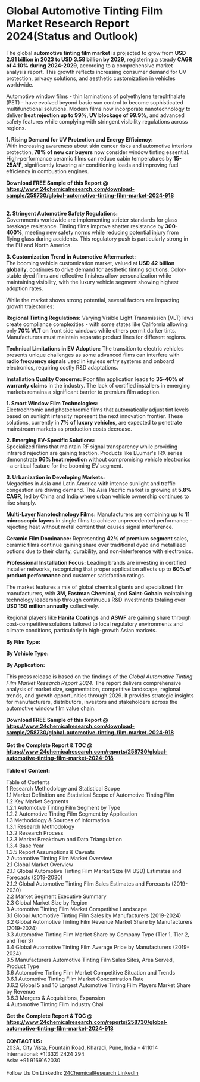 <h1>Global Automotive Tinting Film Market Research Report 2024(Status and Outlook)</h1><p>The global <strong>automotive tinting film market</strong> is projected to grow from <strong>USD 2.81 billion in 2023 to USD 3.58 billion by 2029</strong>, registering a steady <strong>CAGR of 4.10% during 2024-2029</strong>, according to a comprehensive market analysis report. This growth reflects increasing consumer demand for UV protection, privacy solutions, and aesthetic customization in vehicles worldwide.</p><p>Automotive window films - thin laminations of polyethylene terephthalate (PET) - have evolved beyond basic sun control to become sophisticated multifunctional solutions. Modern films now incorporate nanotechnology to deliver <strong>heat rejection up to 99%, UV blockage of 99.9%</strong>, and advanced safety features while complying with stringent visibility regulations across regions.</p><p><strong>1. Rising Demand for UV Protection and Energy Efficiency:</strong><br>
With increasing awareness about skin cancer risks and automotive interiors protection, <strong>78% of new car buyers</strong> now consider window tinting essential. High-performance ceramic films can reduce cabin temperatures by <strong>15-25Â°F</strong>, significantly lowering air conditioning loads and improving fuel efficiency in combustion engines.</p><div><b>Download FREE Sample of this Report @ 
            <a href="https://www.24chemicalresearch.com/download-sample/258730/global-automotive-tinting-film-market-2024-918">
            https://www.24chemicalresearch.com/download-sample/258730/global-automotive-tinting-film-market-2024-918</a></b></div><br><p><strong>2. Stringent Automotive Safety Regulations:</strong><br>
Governments worldwide are implementing stricter standards for glass breakage resistance. Tinting films improve shatter resistance by <strong>300-400%</strong>, meeting new safety norms while reducing potential injury from flying glass during accidents. This regulatory push is particularly strong in the EU and North America.</p><p><strong>3. Customization Trend in Automotive Aftermarket:</strong><br>
The booming vehicle customization market, valued at <strong>USD 42 billion globally</strong>, continues to drive demand for aesthetic tinting solutions. Color-stable dyed films and reflective finishes allow personalization while maintaining visibility, with the luxury vehicle segment showing highest adoption rates.</p><p>While the market shows strong potential, several factors are impacting growth trajectories:</p><p><strong>Regional Tinting Regulations:</strong> Varying Visible Light Transmission (VLT) laws create compliance complexities - with some states like California allowing only <strong>70% VLT</strong> on front side windows while others permit darker tints. Manufacturers must maintain separate product lines for different regions.</p><p><strong>Technical Limitations in EV Adoption:</strong> The transition to electric vehicles presents unique challenges as some advanced films can interfere with <strong>radio frequency signals</strong> used in keyless entry systems and onboard electronics, requiring costly R&amp;D adaptations.</p><p><strong>Installation Quality Concerns:</strong> Poor film application leads to <strong>35-40% of warranty claims</strong> in the industry. The lack of certified installers in emerging markets remains a significant barrier to premium film adoption.</p><p><strong>1. Smart Window Film Technologies:</strong><br>
Electrochromic and photochromic films that automatically adjust tint levels based on sunlight intensity represent the next innovation frontier. These solutions, currently in <strong>7% of luxury vehicles</strong>, are expected to penetrate mainstream markets as production costs decrease.</p><p><strong>2. Emerging EV-Specific Solutions:</strong><br>
Specialized films that maintain RF signal transparency while providing infrared rejection are gaining traction. Products like LLumar's IRX series demonstrate <strong>96% heat rejection</strong> without compromising vehicle electronics - a critical feature for the booming EV segment.</p><p><strong>3. Urbanization in Developing Markets:</strong><br>
Megacities in Asia and Latin America with intense sunlight and traffic congestion are driving demand. The Asia Pacific market is growing at <strong>5.8% CAGR</strong>, led by China and India where urban vehicle ownership continues to rise sharply.</p><p><strong>Multi-Layer Nanotechnology Films:</strong> Manufacturers are combining up to <strong>11 microscopic layers</strong> in single films to achieve unprecedented performance - rejecting heat without metal content that causes signal interference.</p><p><strong>Ceramic Film Dominance:</strong> Representing <strong>42% of premium segment</strong> sales, ceramic films continue gaining share over traditional dyed and metallized options due to their clarity, durability, and non-interference with electronics.</p><p><strong>Professional Installation Focus:</strong> Leading brands are investing in certified installer networks, recognizing that proper application affects up to <strong>60% of product performance</strong> and customer satisfaction ratings.</p><p>The market features a mix of global chemical giants and specialized film manufacturers, with <strong>3M, Eastman Chemical</strong>, and <strong>Saint-Gobain</strong> maintaining technology leadership through continuous R&amp;D investments totaling over <strong>USD 150 million annually</strong> collectively.</p><p>Regional players like <strong>Hanita Coatings</strong> and <strong>ASWF</strong> are gaining share through cost-competitive solutions tailored to local regulatory environments and climate conditions, particularly in high-growth Asian markets.</p><p><strong>By Film Type:</strong></p><p><strong>By Vehicle Type:</strong></p><p><strong>By Application:</strong></p><p>This press release is based on the findings of the <em>Global Automotive Tinting Film Market Research Report 2024</em>. The report delivers comprehensive analysis of market size, segmentation, competitive landscape, regional trends, and growth opportunities through 2029. It provides strategic insights for manufacturers, distributors, investors and stakeholders across the automotive window film value chain.</p><div><b>Download FREE Sample of this Report @ 
            <a href="https://www.24chemicalresearch.com/download-sample/258730/global-automotive-tinting-film-market-2024-918">
            https://www.24chemicalresearch.com/download-sample/258730/global-automotive-tinting-film-market-2024-918</a></b></div><br><div><b>Get the Complete Report & TOC @ 
            <a href="https://www.24chemicalresearch.com/reports/258730/global-automotive-tinting-film-market-2024-918">
            https://www.24chemicalresearch.com/reports/258730/global-automotive-tinting-film-market-2024-918</a></b></div><br>
            <b>Table of Content:</b><p>Table of Contents<br />
1 Research Methodology and Statistical Scope<br />
1.1 Market Definition and Statistical Scope of Automotive Tinting Film<br />
1.2 Key Market Segments<br />
1.2.1 Automotive Tinting Film Segment by Type<br />
1.2.2 Automotive Tinting Film Segment by Application<br />
1.3 Methodology & Sources of Information<br />
1.3.1 Research Methodology<br />
1.3.2 Research Process<br />
1.3.3 Market Breakdown and Data Triangulation<br />
1.3.4 Base Year<br />
1.3.5 Report Assumptions & Caveats<br />
2 Automotive Tinting Film Market Overview<br />
2.1 Global Market Overview<br />
2.1.1 Global Automotive Tinting Film Market Size (M USD) Estimates and Forecasts (2019-2030)<br />
2.1.2 Global Automotive Tinting Film Sales Estimates and Forecasts (2019-2030)<br />
2.2 Market Segment Executive Summary<br />
2.3 Global Market Size by Region<br />
3 Automotive Tinting Film Market Competitive Landscape<br />
3.1 Global Automotive Tinting Film Sales by Manufacturers (2019-2024)<br />
3.2 Global Automotive Tinting Film Revenue Market Share by Manufacturers (2019-2024)<br />
3.3 Automotive Tinting Film Market Share by Company Type (Tier 1, Tier 2, and Tier 3)<br />
3.4 Global Automotive Tinting Film Average Price by Manufacturers (2019-2024)<br />
3.5 Manufacturers Automotive Tinting Film Sales Sites, Area Served, Product Type<br />
3.6 Automotive Tinting Film Market Competitive Situation and Trends<br />
3.6.1 Automotive Tinting Film Market Concentration Rate<br />
3.6.2 Global 5 and 10 Largest Automotive Tinting Film Players Market Share by Revenue<br />
3.6.3 Mergers & Acquisitions, Expansion<br />
4 Automotive Tinting Film Industry Chai</p><div><b>Get the Complete Report & TOC @ 
            <a href="https://www.24chemicalresearch.com/reports/258730/global-automotive-tinting-film-market-2024-918">
            https://www.24chemicalresearch.com/reports/258730/global-automotive-tinting-film-market-2024-918</a></b></div><br><b>CONTACT US:</b><br>
            203A, City Vista, Fountain Road, Kharadi, Pune, India - 411014<br>
            International: +1(332) 2424 294<br>
            Asia: +91 9169162030 <br><br>
            Follow Us On LinkedIn: <a href="https://www.linkedin.com/company/24chemicalresearch/">24ChemicalResearch LinkedIn</a>